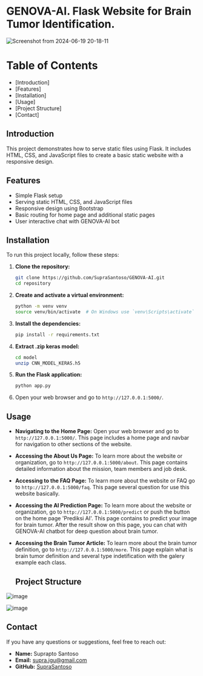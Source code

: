 # GENOVA-AI. Flask Website for Brain Tumor Identification.

![Screenshot from 2024-06-19 20-18-11](https://github.com/SupraSantoso/GENOVA-AI/assets/160683548/5a6661bc-d7ea-4369-8c17-85ce8bb3f2c1)

# Table of Contents

- [Introduction]
- [Features]
- [Installation]
- [Usage]
- [Project Structure]
- [Contact]

## Introduction

This project demonstrates how to serve static files using Flask. It includes HTML, CSS, and JavaScript files to create a basic static website with a responsive design.

## Features

- Simple Flask setup
- Serving static HTML, CSS, and JavaScript files
- Responsive design using Bootstrap
- Basic routing for home page and additional static pages
- User interactive chat with GENOVA-AI bot

## Installation

To run this project locally, follow these steps:

1. **Clone the repository:**
    ```bash
    git clone https://github.com/SupraSantoso/GENOVA-AI.git
    cd repository
    ```

2. **Create and activate a virtual environment:**
    ```bash
    python -m venv venv
    source venv/bin/activate  # On Windows use `venv\Scripts\activate`
    ```

3. **Install the dependencies:**
    ```bash
    pip install -r requirements.txt
    ```
3. **Extract .zip keras model:**
    ```bash
    cd model
    unzip CNN_MODEL_KERAS.h5
    ```
    
5. **Run the Flask application:**
    ```bash
    python app.py
    ```

5. Open your web browser and go to `http://127.0.0.1:5000/`.

## Usage

- **Navigating to the Home Page:**
  Open your web browser and go to `http://127.0.0.1:5000/`. This page includes a home page and navbar for navigation to other sections of the website.

- **Accessing the About Us Page:**
  To learn more about the website or organization, go to `http://127.0.0.1:5000/about`. This page contains detailed information about the mission, team members and job desk.

- **Accessing to the FAQ Page:**
  To learn more about the website or FAQ go to `http://127.0.0.1:5000/faq`. This page several question for use this website basically.

- **Accessing the AI Prediction Page:**
  To learn more about the website or organization, go to `http://127.0.0.1:5000/predict` or push the button on the home page 'Prediksi AI'. This page contains to predict your image for brain tumor. After the result show on this page, you can chat with GENOVA-AI chatbot for deep question about brain tumor.

- **Accessing the Brain Tumor Article:**
  To learn more about the brain tumor definition, go to `http://127.0.0.1:5000/more`. This page explain what is brain tumor definition and several type indetification with the galery example each class.

  ## Project Structure
![image](https://github.com/SupraSantoso/GENOVA-AI/assets/160683548/b4b24bd8-588a-4ac6-920d-0ba03027575e)

![image](https://github.com/SupraSantoso/GENOVA-AI/assets/160683548/a7b25b73-34bf-4e7b-adaf-9fc3315d10ca)

 ## Contact

If you have any questions or suggestions, feel free to reach out:

- **Name:** Suprapto Santoso
- **Email:** supra.jgu@gmail.com
- **GitHub:** [SupraSantoso](https://github.com/SupraSantoso)

